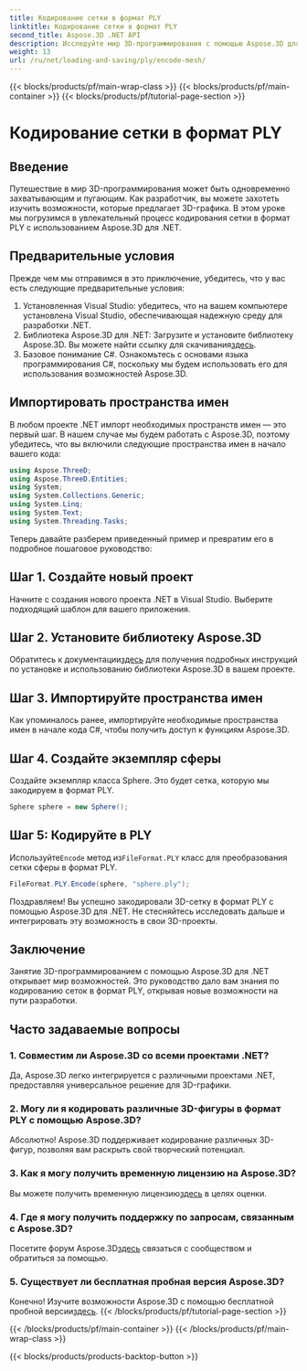 ```yaml
---
title: Кодирование сетки в формат PLY
linktitle: Кодирование сетки в формат PLY
second_title: Aspose.3D .NET API
description: Исследуйте мир 3D-программирования с помощью Aspose.3D для .NET. Узнайте, как легко кодировать сетки в формат PLY. Поднимите свою развивающую игру на новый уровень!
weight: 13
url: /ru/net/loading-and-saving/ply/encode-mesh/
---
```


{{< blocks/products/pf/main-wrap-class >}}
{{< blocks/products/pf/main-container >}}
{{< blocks/products/pf/tutorial-page-section >}}

# Кодирование сетки в формат PLY

## Введение
Путешествие в мир 3D-программирования может быть одновременно захватывающим и пугающим. Как разработчик, вы можете захотеть изучить возможности, которые предлагает 3D-графика. В этом уроке мы погрузимся в увлекательный процесс кодирования сетки в формат PLY с использованием Aspose.3D для .NET.
## Предварительные условия
Прежде чем мы отправимся в это приключение, убедитесь, что у вас есть следующие предварительные условия:
1. Установленная Visual Studio: убедитесь, что на вашем компьютере установлена Visual Studio, обеспечивающая надежную среду для разработки .NET.
2. Библиотека Aspose.3D для .NET: Загрузите и установите библиотеку Aspose.3D. Вы можете найти ссылку для скачивания[здесь](https://releases.aspose.com/3d/net/).
3. Базовое понимание C#. Ознакомьтесь с основами языка программирования C#, поскольку мы будем использовать его для использования возможностей Aspose.3D.
## Импортировать пространства имен
В любом проекте .NET импорт необходимых пространств имен — это первый шаг. В нашем случае мы будем работать с Aspose.3D, поэтому убедитесь, что вы включили следующие пространства имен в начало вашего кода:
```csharp
using Aspose.ThreeD;
using Aspose.ThreeD.Entities;
using System;
using System.Collections.Generic;
using System.Linq;
using System.Text;
using System.Threading.Tasks;
```
Теперь давайте разберем приведенный пример и превратим его в подробное пошаговое руководство:
## Шаг 1. Создайте новый проект
Начните с создания нового проекта .NET в Visual Studio. Выберите подходящий шаблон для вашего приложения.
## Шаг 2. Установите библиотеку Aspose.3D
 Обратитесь к документации[здесь](https://reference.aspose.com/3d/net/) для получения подробных инструкций по установке и использованию библиотеки Aspose.3D в вашем проекте.
## Шаг 3. Импортируйте пространства имен
Как упоминалось ранее, импортируйте необходимые пространства имен в начале кода C#, чтобы получить доступ к функциям Aspose.3D.
## Шаг 4. Создайте экземпляр сферы
Создайте экземпляр класса Sphere. Это будет сетка, которую мы закодируем в формат PLY.
```csharp
Sphere sphere = new Sphere();
```
## Шаг 5: Кодируйте в PLY
 Используйте`Encode` метод из`FileFormat.PLY` класс для преобразования сетки сферы в формат PLY.
```csharp
FileFormat.PLY.Encode(sphere, "sphere.ply");
```
Поздравляем! Вы успешно закодировали 3D-сетку в формат PLY с помощью Aspose.3D для .NET. Не стесняйтесь исследовать дальше и интегрировать эту возможность в свои 3D-проекты.
## Заключение
Занятие 3D-программированием с помощью Aspose.3D для .NET открывает мир возможностей. Это руководство дало вам знания по кодированию сеток в формат PLY, открывая новые возможности на пути разработки.
## Часто задаваемые вопросы
### 1. Совместим ли Aspose.3D со всеми проектами .NET?
Да, Aspose.3D легко интегрируется с различными проектами .NET, предоставляя универсальное решение для 3D-графики.
### 2. Могу ли я кодировать различные 3D-фигуры в формат PLY с помощью Aspose.3D?
Абсолютно! Aspose.3D поддерживает кодирование различных 3D-фигур, позволяя вам раскрыть свой творческий потенциал.
### 3. Как я могу получить временную лицензию на Aspose.3D?
 Вы можете получить временную лицензию[здесь](https://purchase.aspose.com/temporary-license/) в целях оценки.
### 4. Где я могу получить поддержку по запросам, связанным с Aspose.3D?
 Посетите форум Aspose.3D[здесь](https://forum.aspose.com/c/3d/18) связаться с сообществом и обратиться за помощью.
### 5. Существует ли бесплатная пробная версия Aspose.3D?
 Конечно! Изучите возможности Aspose.3D с помощью бесплатной пробной версии[здесь](https://releases.aspose.com/).
{{< /blocks/products/pf/tutorial-page-section >}}

{{< /blocks/products/pf/main-container >}}
{{< /blocks/products/pf/main-wrap-class >}}

{{< blocks/products/products-backtop-button >}}
